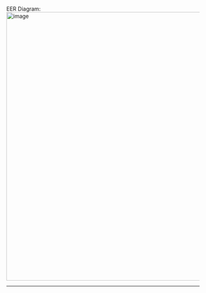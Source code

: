 

EER Diagram:
<img width="1184" height="701" alt="image" src="https://github.com/user-attachments/assets/ce0161d0-fe10-433d-ae0a-2407a3b06b16" />

---


